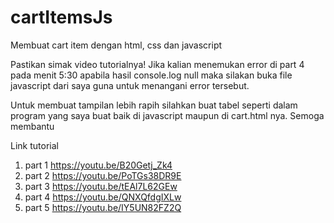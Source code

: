 # cartItemsJs
Membuat cart item dengan html, css dan javascript

Pastikan simak video tutorialnya! Jika kalian menemukan error di part 4 pada menit 5:30 apabila hasil console.log null maka silakan buka file javascript dari
saya guna untuk menangani error tersebut. 

Untuk membuat tampilan lebih rapih silahkan buat tabel seperti dalam program yang saya buat baik di javascript maupun di cart.html nya.
Semoga membantu

Link tutorial 
1. part 1 https://youtu.be/B20Getj_Zk4
2. part 2 https://youtu.be/PoTGs38DR9E
3. part 3 https://youtu.be/tEAl7L62GEw
4. part 4 https://youtu.be/QNXQfdgIXLw 
5. part 5 https://youtu.be/IY5UN82FZ2Q
